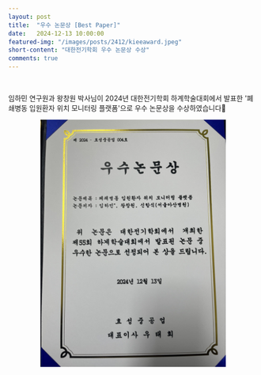 ```yaml
---
layout: post
title:  "우수 논문상 [Best Paper]" 
date:   2024-12-13 10:00:00
featured-img: "/images/posts/2412/kieeaward.jpeg"
short-content: "대한전기학회 우수 논문상 수상" 
comments: true
---
```


<br> 
<p>
임하민 연구원과 왕창원 박사님이 2024년 대한전기학회 하계학술대회에서 발표한 '폐쇄병동 입원환자 위치 모니터링 플랫폼'으로 우수 논문상을 수상하였습니다🎊

<div style="display: flex; justify-content: center;">
    <span class="image featured"><img src="/images/posts/2412/kieeaward.jpeg" alt="" style='height: 500px; object-fit: contain;'></span>
</div>
